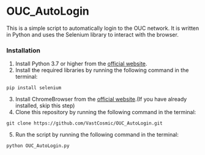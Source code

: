 # OUC_AutoLogin

This is a simple script to automatically login to the OUC network.
It is written in Python and uses the Selenium library to interact with the browser.

### Installation

1. Install Python 3.7 or higher from the [official website](https://www.python.org/downloads/).
2. Install the required libraries by running the following command in the terminal:
```
pip install selenium
```
3. Install ChromeBrowser from the [official website](https://www.google.com/chrome/).(If you have already installed, skip this step)
4. Clone this repository by running the following command in the terminal:
```
git clone https://github.com/VastCosmic/OUC_AutoLogin.git
```
5. Run the script by running the following command in the terminal:
```
python OUC_AutoLogin.py
```